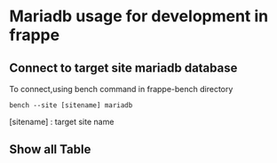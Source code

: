 # Mariadb usage for development in frappe

## Connect to target site mariadb database

To connect,using bench command in frappe-bench directory

```shell
bench --site [sitename] mariadb
```

[sitename] : target site name

## Show all Table 
